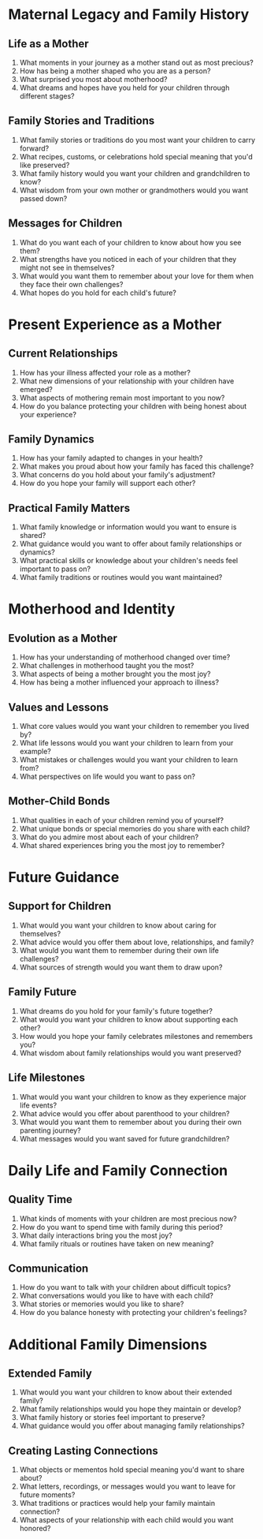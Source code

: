 # Maternal Legacy and Family History

## Life as a Mother
1. What moments in your journey as a mother stand out as most precious?
2. How has being a mother shaped who you are as a person?
3. What surprised you most about motherhood?
4. What dreams and hopes have you held for your children through different stages?

## Family Stories and Traditions
1. What family stories or traditions do you most want your children to carry forward?
2. What recipes, customs, or celebrations hold special meaning that you'd like preserved?
3. What family history would you want your children and grandchildren to know?
4. What wisdom from your own mother or grandmothers would you want passed down?

## Messages for Children
1. What do you want each of your children to know about how you see them?
2. What strengths have you noticed in each of your children that they might not see in themselves?
3. What would you want them to remember about your love for them when they face their own challenges?
4. What hopes do you hold for each child's future?

# Present Experience as a Mother

## Current Relationships
1. How has your illness affected your role as a mother?
2. What new dimensions of your relationship with your children have emerged?
3. What aspects of mothering remain most important to you now?
4. How do you balance protecting your children with being honest about your experience?

## Family Dynamics
1. How has your family adapted to changes in your health?
2. What makes you proud about how your family has faced this challenge?
3. What concerns do you hold about your family's adjustment?
4. How do you hope your family will support each other?

## Practical Family Matters
1. What family knowledge or information would you want to ensure is shared?
2. What guidance would you want to offer about family relationships or dynamics?
3. What practical skills or knowledge about your children's needs feel important to pass on?
4. What family traditions or routines would you want maintained?

# Motherhood and Identity

## Evolution as a Mother
1. How has your understanding of motherhood changed over time?
2. What challenges in motherhood taught you the most?
3. What aspects of being a mother brought you the most joy?
4. How has being a mother influenced your approach to illness?

## Values and Lessons
1. What core values would you want your children to remember you lived by?
2. What life lessons would you want your children to learn from your example?
3. What mistakes or challenges would you want your children to learn from?
4. What perspectives on life would you want to pass on?

## Mother-Child Bonds
1. What qualities in each of your children remind you of yourself?
2. What unique bonds or special memories do you share with each child?
3. What do you admire most about each of your children?
4. What shared experiences bring you the most joy to remember?

# Future Guidance

## Support for Children
1. What would you want your children to know about caring for themselves?
2. What advice would you offer them about love, relationships, and family?
3. What would you want them to remember during their own life challenges?
4. What sources of strength would you want them to draw upon?

## Family Future
1. What dreams do you hold for your family's future together?
2. What would you want your children to know about supporting each other?
3. How would you hope your family celebrates milestones and remembers you?
4. What wisdom about family relationships would you want preserved?

## Life Milestones
1. What would you want your children to know as they experience major life events?
2. What advice would you offer about parenthood to your children?
3. What would you want them to remember about you during their own parenting journey?
4. What messages would you want saved for future grandchildren?

# Daily Life and Family Connection

## Quality Time
1. What kinds of moments with your children are most precious now?
2. How do you want to spend time with family during this period?
3. What daily interactions bring you the most joy?
4. What family rituals or routines have taken on new meaning?

## Communication
1. How do you want to talk with your children about difficult topics?
2. What conversations would you like to have with each child?
3. What stories or memories would you like to share?
4. How do you balance honesty with protecting your children's feelings?

# Additional Family Dimensions

## Extended Family
1. What would you want your children to know about their extended family?
2. What family relationships would you hope they maintain or develop?
3. What family history or stories feel important to preserve?
4. What guidance would you offer about managing family relationships?

## Creating Lasting Connections
1. What objects or mementos hold special meaning you'd want to share about?
2. What letters, recordings, or messages would you want to leave for future moments?
3. What traditions or practices would help your family maintain connection?
4. What aspects of your relationship with each child would you want honored?
